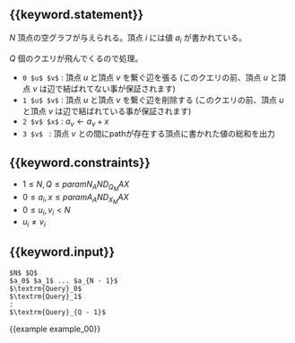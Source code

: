 ## {{keyword.statement}}

$N$ 頂点の空グラフが与えられる。頂点 $i$ には値 $a_i$ が書かれている。

$Q$ 個のクエリが飛んでくるので処理。

- `0 $u$ $v$` : 頂点 $u$ と頂点 $v$ を繋ぐ辺を張る (このクエリの前、頂点 $u$ と頂点 $v$ は辺で結ばれてない事が保証されます)
- `1 $u$ $v$` : 頂点 $u$ と頂点 $v$ を繋ぐ辺を削除する (このクエリの前、頂点 $u$ と頂点 $v$ は辺で結ばれている事が保証されます)
- `2 $v$ $x$` : $a_v \gets a_v + x$
- `3 $v$ `   : 頂点 $v$ との間にpathが存在する頂点に書かれた値の総和を出力




## {{keyword.constraints}}

- $1 \leq N, Q \leq {{param N_AND_Q_MAX}}$
- $0 \leq a_i, x \leq {{param A_AND_X_MAX}}$
- $0 \leq u_i, v_i < N$
- $u_i \neq v_i$

## {{keyword.input}}

~~~
$N$ $Q$
$a_0$ $a_1$ ... $a_{N - 1}$
$\textrm{Query}_0$
$\textrm{Query}_1$
:
$\textrm{Query}_{Q - 1}$
~~~

{{example example_00}}
